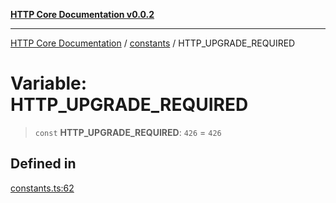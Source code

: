[**HTTP Core Documentation v0.0.2**](../../README.md)

***

[HTTP Core Documentation](../../modules.md) / [constants](../README.md) / HTTP\_UPGRADE\_REQUIRED

# Variable: HTTP\_UPGRADE\_REQUIRED

> `const` **HTTP\_UPGRADE\_REQUIRED**: `426` = `426`

## Defined in

[constants.ts:62](https://github.com/stonemjs/http-core/blob/ed7c2187bd85b6877da7cd9f8c94448716446e07/src/constants.ts#L62)
